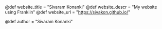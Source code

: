<!--
Add here global page variables to use throughout your
website.
The website_* must be defined for the RSS to work
-->
@def website_title = "Sivaram Konanki"
@def website_descr = "My website using Franklin"
@def website_url   = "https://sivakon.github.io/"

@def author = "Sivaram Konanki"

<!--
Add here global latex commands to use throughout your
pages. It can be math commands but does not need to be.
For instance:
* \newcommand{\phrase}{This is a long phrase to copy.}
-->
